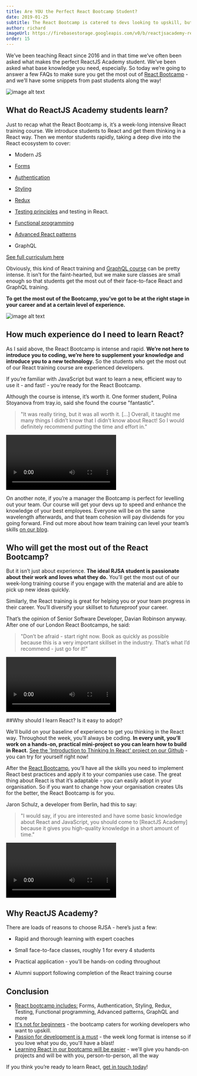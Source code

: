 ```yaml
---
title: Are YOU the Perfect React Bootcamp Student?
date: 2019-01-25
subtitle: The React Bootcamp is catered to devs looking to upskill, but is it right for you?!
author: richard
imageUrl: https://firebasestorage.googleapis.com/v0/b/reactjsacademy-react.appspot.com/o/blog%20post%20images%2FperfectReactStudent%2FIMG_0414.jpg?alt=media&
order: 15
---
```


We’ve been teaching React since 2016 and in that time we’ve often been asked what makes the perfect ReactJS Academy student. We’ve been asked what base knowledge you need, especially. So today we’re going to answer a few FAQs to make sure you get the most out of [React Bootcamp](/react/training/bootcamp/) - and we’ll have some snippets from past students along the way!

![image alt text](https://firebasestorage.googleapis.com/v0/b/reactjsacademy-react.appspot.com/o/blog%20post%20images%2FperfectReactStudent%2Fimage_1.jpg?alt=media&)

## What do ReactJS Academy students learn? <a name="react-bootcamp-syllabus"></a>

Just to recap what the React Bootcamp is, it’s a week-long intensive React training course. We introduce students to React and get them thinking in a React way. Then we mentor students rapidly, taking a deep dive into the React ecosystem to cover:

- Modern JS

- [Forms](/blog/react-forms-controlled-and-uncontrolled-components/)

- [Authentication](/blog/secure-react-apps-using-JWT-and-react-router/)

- [Styling](/blog/styling-in-react/)

- [Redux](/blog/introduction-to-redux-explained-with-simple-examples/)

- [Testing principles](/blog/unit-testing-fundamentals-explained-using-javascript/) and testing in React.

- [Functional programming](https://advanced-react-patterns.reactjs.academy/composition)

- [Advanced React patterns](https://advanced-react-patterns.reactjs.academy/higher-order-components)

- GraphQL

[See full curriculum here](/curriculum?tab=React%20Bootcamp&section=day1)

Obviously, this kind of React training and [GraphQL course](/blog/announcing-our-new-graphql-bootcamp/) can be pretty intense. It isn’t for the faint-hearted, but we make sure classes are small enough so that students get the most out of their face-to-face React and GraphQL training.

**To get the most out of the Bootcamp, you’ve got to be at the right stage in your career and at a certain level of experience.**

![image alt text](https://firebasestorage.googleapis.com/v0/b/reactjsacademy-react.appspot.com/o/blog%20post%20images%2FperfectReactStudent%2Fimage_2.jpg?alt=media&)

## How much experience do I need to learn React? <a name="developer-student-level"></a>

As I said above, the React Bootcamp is intense and rapid. **We’re not here to introduce you to coding, we’re here to supplement your knowledge and introduce you to a new technology.** So the students who get the most out of our React training course are experienced developers.

If you’re familiar with JavaScript but want to learn a new, efficient way to use it - and fast! - you’re ready for the React Bootcamp.

Although the course is intense, it’s worth it. One former student, Polina Stoyanova from tray.io, said she found the course "fantastic".

> "It was really tiring, but it was all worth it. [...] Overall, it taught me many things I didn’t know that I didn’t know about React! So I would definitely recommend putting the time and effort in."

<video youtube-id="6hmKu1-vW-8" ></video>

On another note, if you’re a manager the Bootcamp is perfect for levelling out your team. Our course will get your devs up to speed and enhance the knowledge of your best employees. Everyone will be on the same wavelength afterwards, and that team cohesion will pay dividends for you going forward. Find out more about how team training can level your team’s skills [on our blog](https://reactjs.academy/blog/5-reasons-why-advanced-dev-training-will-keep-your-company-tech-relevant/).

## Who will get the most out of the React Bootcamp? <a name="passionate-react-developers"></a>

But it isn’t just about experience. **The ideal RJSA student is passionate about their work and loves what they do.** You’ll get the most out of our week-long training course if you engage with the material and are able to pick up new ideas quickly.

Similarly, the React training is great for helping you or your team progress in their career. You’ll diversify your skillset to futureproof your career.

That’s the opinion of Senior Software Developer, Davian Robinson anyway. After one of our London React Bootcamps, he said:

> "Don’t be afraid - start right now. Book as quickly as possible because this is a very important skillset in the industry. That’s what I’d recommend - just go for it!"

<video youtube-id="8C09x9D_4kk" ></video>

##Why should I learn React? Is it easy to adopt? <a name="react-easy-to-learn"></a>

We’ll build on your baseline of experience to get you thinking in the React way. Throughout the week, you’ll always be coding. **In every unit, you’ll work on a hands-on, practical mini-project so you can learn how to build in React.** [See the 'Introduction to Thinking In React' project on our Github](https://github.com/reactjsacademy/thinking-in-react) - you can try for yourself right now!

After the [React Bootcamp](/react/training/bootcamp/), you’ll have all the skills you need to implement React best practices and apply it to your companies use case. The great thing about React is that it’s adaptable - you can easily adopt in your organisation. So if you want to change how your organisation creates UIs for the better, the React Bootcamp is for you.

Jaron Schulz, a developer from Berlin, had this to say:

> "I would say, if you are interested and have some basic knowledge about React and JavaScript, you should come to [ReactJS Academy] because it gives you high-quality knowledge in a short amount of time."

<video youtube-id="3ILCb7drlis" ></video>

## Why ReactJS Academy?

There are loads of reasons to choose RJSA - here’s just a few:

- Rapid and thorough learning with expert coaches

- Small face-to-face classes, roughly 1 for every 4 students

- Practical application - you’ll be hands-on coding throughout

- Alumni support following completion of the React training course
  <a name="conclusion"></a>

## Conclusion

- [React bootcamp includes:](#react-bootcamp-syllabus) Forms, Authentication, Styling, Redux, Testing, Functional programming, Advanced patterns, GraphQL and more
- [It's not for beginners](#developer-student-level) - the bootcamp caters for working developers who want to upskill.
- [Passion for development is a must](#passionate-react-developers) - the week long format is intense so if you love what you do, you'll have a blast!
- [Learning React in our bootcamp will be easier](#react-easy-to-learn) - we'll give you hands-on projects and will be with you, person-to-person, all the way

If you think you’re ready to learn React, [get in touch today](#contact-us)!
